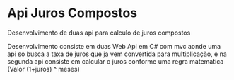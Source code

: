 # Api Juros Compostos
Desenvolvimento de duas api para calculo de juros compostos

Desenvolvimento consiste em duas Web Api em C# com mvc aonde uma api so busca a taxa de juros que ja vem convertida para multiplicação, e na segunda api consiste em calcular o juros conforme uma regra matematica (Valor (1+juros) ^ meses)
